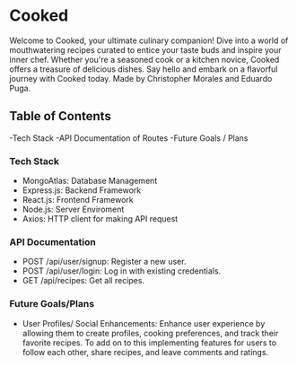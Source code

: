 # Cooked #
Welcome to Cooked, your ultimate culinary companion! Dive into a world of mouthwatering recipes curated to entice your taste buds and inspire your inner chef. Whether you're a seasoned cook or a kitchen novice, Cooked offers a treasure of delicious dishes. Say hello and embark on a flavorful journey with Cooked today. Made by Christopher Morales and Eduardo Puga.

## Table of Contents ##
-Tech Stack
-API Documentation of Routes
-Future Goals / Plans

### Tech Stack ###
* MongoAtlas: Database Management
* Express.js: Backend Framework
* React.js: Frontend Framework
* Node.js: Server Enviroment
* Axios: HTTP client for making API request

### API Documentation ###
* POST /api/user/signup: Register a new user.
* POST /api/user/login: Log in with existing credentials.
* GET /api/recipes: Get all recipes.

### Future Goals/Plans ###
* User Profiles/ Social Enhancements: Enhance user experience by allowing them to create profiles, cooking preferences, and track their favorite recipes. To add on to this implementing features for users to follow each other, share recipes, and leave comments and ratings.


